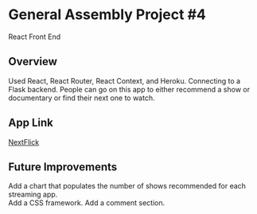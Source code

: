 <h1>General Assembly Project #4</h1>

React Front End

<h2>Overview</h2>

Used React, React Router, React Context, and Heroku.  Connecting to a Flask backend. People can go on this app to either recommend a show or documentary or find their next one to watch.  

<h2>App Link</h2>

[NextFlick](https://enigmatic-bayou-89258.herokuapp.com/)
 
<h2>Future Improvements</h2>

Add a chart that populates the number of shows recommended for each streaming app.  
Add a CSS framework.
Add a comment section.
